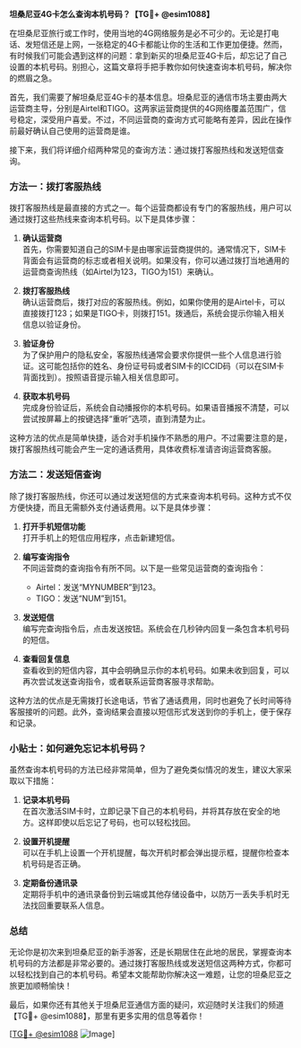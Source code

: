 **坦桑尼亚4G卡怎么查询本机号码？【TG💪+ @esim1088】**

在坦桑尼亚旅行或工作时，使用当地的4G网络服务是必不可少的。无论是打电话、发短信还是上网，一张稳定的4G卡都能让你的生活和工作更加便捷。然而，有时候我们可能会遇到这样的问题：拿到新买的坦桑尼亚4G卡后，却忘记了自己设置的本机号码。别担心，这篇文章将手把手教你如何快速查询本机号码，解决你的燃眉之急。

首先，我们需要了解坦桑尼亚4G卡的基本信息。坦桑尼亚的通信市场主要由两大运营商主导，分别是Airtel和TIGO。这两家运营商提供的4G网络覆盖范围广，信号稳定，深受用户喜爱。不过，不同运营商的查询方式可能略有差异，因此在操作前最好确认自己使用的运营商是谁。

接下来，我们将详细介绍两种常见的查询方法：通过拨打客服热线和发送短信查询。

### 方法一：拨打客服热线

拨打客服热线是最直接的方式之一。每个运营商都设有专门的客服热线，用户可以通过拨打这些热线来查询本机号码。以下是具体步骤：

1. **确认运营商**  
   首先，你需要知道自己的SIM卡是由哪家运营商提供的。通常情况下，SIM卡背面会有运营商的标志或者相关说明。如果没有，你可以通过拨打当地通用的运营商查询热线（如Airtel为123，TIGO为151）来确认。

2. **拨打客服热线**  
   确认运营商后，拨打对应的客服热线。例如，如果你使用的是Airtel卡，可以直接拨打123；如果是TIGO卡，则拨打151。拨通后，系统会提示你输入相关信息以验证身份。

3. **验证身份**  
   为了保护用户的隐私安全，客服热线通常会要求你提供一些个人信息进行验证。这可能包括你的姓名、身份证号码或者SIM卡的ICCID码（可以在SIM卡背面找到）。按照语音提示输入相关信息即可。

4. **获取本机号码**  
   完成身份验证后，系统会自动播报你的本机号码。如果语音播报不清楚，可以尝试按屏幕上的按键选择“重听”选项，直到清楚为止。

这种方法的优点是简单快捷，适合对手机操作不熟悉的用户。不过需要注意的是，拨打客服热线可能会产生一定的通话费用，具体收费标准请咨询运营商客服。

### 方法二：发送短信查询

除了拨打客服热线，你还可以通过发送短信的方式来查询本机号码。这种方式不仅方便快捷，而且无需额外支付通话费用。以下是具体步骤：

1. **打开手机短信功能**  
   打开手机上的短信应用程序，点击新建短信。

2. **编写查询指令**  
   不同运营商的查询指令有所不同。以下是一些常见运营商的查询指令：
   - Airtel：发送“MYNUMBER”到123。
   - TIGO：发送“NUM”到151。

3. **发送短信**  
   编写完查询指令后，点击发送按钮。系统会在几秒钟内回复一条包含本机号码的短信。

4. **查看回复信息**  
   查看收到的短信内容，其中会明确显示你的本机号码。如果未收到回复，可以再次尝试发送查询指令，或者联系运营商客服寻求帮助。

这种方法的优点是无需拨打长途电话，节省了通话费用，同时也避免了长时间等待客服接听的问题。此外，查询结果会直接以短信形式发送到你的手机上，便于保存和记录。

### 小贴士：如何避免忘记本机号码？

虽然查询本机号码的方法已经非常简单，但为了避免类似情况的发生，建议大家采取以下措施：

1. **记录本机号码**  
   在首次激活SIM卡时，立即记录下自己的本机号码，并将其存放在安全的地方。这样即使以后忘记了号码，也可以轻松找回。

2. **设置开机提醒**  
   可以在手机上设置一个开机提醒，每次开机时都会弹出提示框，提醒你检查本机号码是否正确。

3. **定期备份通讯录**  
   定期将手机中的通讯录备份到云端或其他存储设备中，以防万一丢失手机时无法找回重要联系人信息。

### 总结

无论你是初次来到坦桑尼亚的新手游客，还是长期居住在此地的居民，掌握查询本机号码的方法都是非常必要的。通过拨打客服热线或发送短信这两种方式，你都可以轻松找到自己的本机号码。希望本文能帮助你解决这一难题，让您的坦桑尼亚之旅更加顺畅愉快！

最后，如果你还有其他关于坦桑尼亚通信方面的疑问，欢迎随时关注我们的频道【TG💪+ @esim1088】，那里有更多实用的信息等着你！

[[TG💪+ @esim1088](https://t.me/s/esim1088) ![Image](https://i.postimg.cc/4NQfJmqS/Snipaste-2025-05-13-00-14-12.png)]